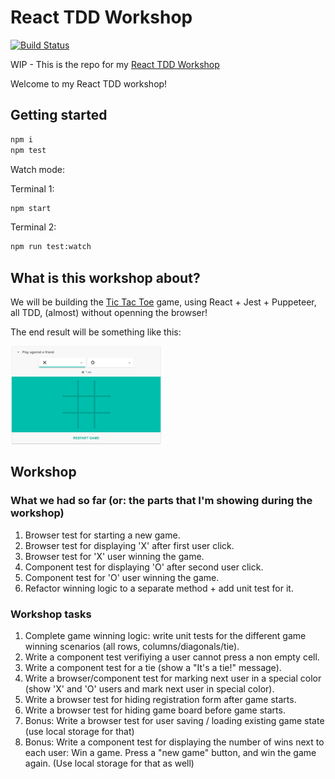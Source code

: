 # React TDD Workshop

[![Build Status](https://travis-ci.org/yanivefraim/react-tdd-workshop.svg?branch=master)](https://travis-ci.org/yanivefraim/react-tdd-workshop)


WIP - This is the repo for my [React TDD Workshop](https://www.meetup.com/Kyiv-ReactJS-Meetup/events/247392848/?_cookie-check=5Otr21FDGjz27aUV)

Welcome to my React TDD workshop!


## Getting started

```bash
npm i
npm test
```

Watch mode:

Terminal 1:

```bash
npm start
```

Terminal 2:

```bash
npm run test:watch
```

## What is this workshop about?

We will be building the [Tic Tac Toe](https://en.wikipedia.org/wiki/Tic-tac-toe) game, using React + Jest + Puppeteer, all TDD, (almost) without openning the browser!

The end result will be something like this:

<img width="241" src ="public/tic-tac-toe.png" />

## Workshop

### What we had so far (or: the parts that I'm showing during the workshop)

1. Browser test for starting a new game.
2. Browser test for displaying 'X' after first user click.
3. Browser test for 'X' user winning the game.
4. Component test for displaying 'O' after second user click.
5. Component test for 'O' user winning the game.
6. Refactor winning logic to a separate method + add unit test for it.

### Workshop tasks

1. Complete game winning logic: write unit tests for the different game winning scenarios (all rows, columns/diagonals/tie).
2. Write a component test verifiying a user cannot press a non empty cell.
3. Write a component test for a tie (show a "It's a tie!" message).
4. Write a browser/component test for marking next user in a special color (show 'X' and 'O' users and mark next user in special color).
5. Write a browser test for hiding registration form after game starts.
6. Write a browser test for hiding game board before game starts.
7. Bonus: Write a browser test for user saving / loading existing game state (use local storage for that)
7. Bonus: Write a component test for displaying the number of wins next to each user: Win a game. Press a "new game" button, and win the game again. (Use local storage for that as well)


